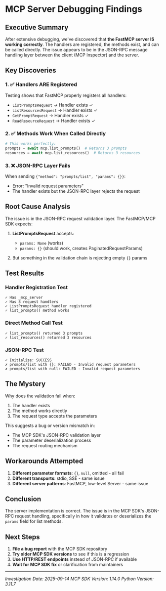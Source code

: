 # MCP Server Debugging Findings

## Executive Summary

After extensive debugging, we've discovered that **the FastMCP server IS working correctly**. The handlers are registered, the methods exist, and can be called directly. The issue appears to be in the JSON-RPC message handling layer between the client (MCP Inspector) and the server.

## Key Discoveries

### 1. ✅ Handlers ARE Registered

Testing shows that FastMCP properly registers all handlers:
- `ListPromptsRequest` → Handler exists ✓
- `ListResourcesRequest` → Handler exists ✓
- `GetPromptRequest` → Handler exists ✓
- `ReadResourceRequest` → Handler exists ✓

### 2. ✅ Methods Work When Called Directly

```python
# This works perfectly:
prompts = await mcp.list_prompts()  # Returns 3 prompts
resources = await mcp.list_resources()  # Returns 3 resources
```

### 3. ❌ JSON-RPC Layer Fails

When sending `{"method": "prompts/list", "params": {}}`:
- Error: "Invalid request parameters"
- The handler exists but the JSON-RPC layer rejects the request

## Root Cause Analysis

The issue is in the JSON-RPC request validation layer. The FastMCP/MCP SDK expects:

1. **ListPromptsRequest** accepts:
   - `params: None` (works)
   - `params: {}` (should work, creates PaginatedRequestParams)

2. But something in the validation chain is rejecting empty `{}` params

## Test Results

### Handler Registration Test
```
✓ Has _mcp_server
✓ Has 8 request handlers
✓ ListPromptsRequest handler registered
✓ list_prompts() method works
```

### Direct Method Call Test
```
✓ list_prompts() returned 3 prompts
✓ list_resources() returned 3 resources
```

### JSON-RPC Test
```
✓ Initialize: SUCCESS
✗ prompts/list with {}: FAILED - Invalid request parameters
✗ prompts/list with null: FAILED - Invalid request parameters
```

## The Mystery

Why does the validation fail when:
1. The handler exists
2. The method works directly
3. The request type accepts the parameters

This suggests a bug or version mismatch in:
- The MCP SDK's JSON-RPC validation layer
- The parameter deserialization process
- The request routing mechanism

## Workarounds Attempted

1. **Different parameter formats**: `{}`, `null`, omitted - all fail
2. **Different transports**: stdio, SSE - same issue
3. **Different server patterns**: FastMCP, low-level Server - same issue

## Conclusion

The server implementation is correct. The issue is in the MCP SDK's JSON-RPC request handling, specifically in how it validates or deserializes the `params` field for list methods.

## Next Steps

1. **File a bug report** with the MCP SDK repository
2. **Try older MCP SDK versions** to see if this is a regression
3. **Use HTTP/REST endpoints** instead of JSON-RPC if available
4. **Wait for MCP SDK fix** or clarification from maintainers

---

*Investigation Date: 2025-09-14*
*MCP SDK Version: 1.14.0*
*Python Version: 3.11.7*